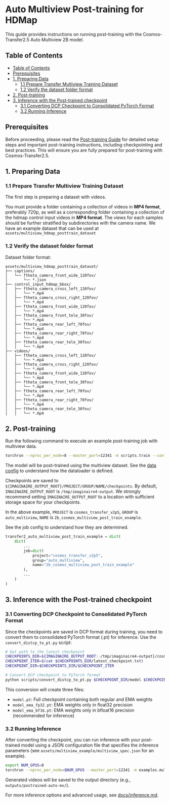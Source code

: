 # Auto Multiview Post-training for HDMap

This guide provides instructions on running post-training with the Cosmos-Transfer2.5 Auto Multiview 2B model.

## Table of Contents

<!--TOC-->

- [Table of Contents](#table-of-contents)
- [Prerequisites](#prerequisites)
- [1. Preparing Data](#1-preparing-data)
  - [1.1 Prepare Transfer Multiview Training Dataset](#11-prepare-transfer-multiview-training-dataset)
  - [1.2 Verify the dataset folder format](#12-verify-the-dataset-folder-format)
- [2. Post-training](#2-post-training)
- [3. Inference with the Post-trained checkpoint](#3-inference-with-the-post-trained-checkpoint)
  - [3.1 Converting DCP Checkpoint to Consolidated PyTorch Format](#31-converting-dcp-checkpoint-to-consolidated-pytorch-format)
  - [3.2 Running Inference](#32-running-inference)

<!--TOC-->

## Prerequisites

Before proceeding, please read the [Post-training Guide](./post-training.md) for detailed setup steps and important post-training instructions, including checkpointing and best practices. This will ensure you are fully prepared for post-training with Cosmos-Transfer2.5.

## 1. Preparing Data

### 1.1 Prepare Transfer Multiview Training Dataset

The first step is preparing a dataset with videos.

You must provide a folder containing a collection of videos in **MP4 format**, preferably 720p, as well as a corresponding folder containing a collection of the hdmap control input videos in  **MP4 format**. The views for each samples should be further stratified by subdirectories with the camera name. We have an example dataset that can be used at `assets/multiview_hdmap_posttrain_dataset`

### 1.2 Verify the dataset folder format

Dataset folder format:

```
assets/multiview_hdmap_posttrain_dataset/
├── captions/
│   └── ftheta_camera_front_wide_120fov/
│       └── *.json
├── control_input_hdmap_bbox/
│   ├── ftheta_camera_cross_left_120fov/
│   │   └── *.mp4
│   ├── ftheta_camera_cross_right_120fov/
│   │   └── *.mp4
│   ├── ftheta_camera_front_wide_120fov/
│   │   └── *.mp4
│   ├── ftheta_camera_front_tele_30fov/
│   │   └── *.mp4
│   ├── ftheta_camera_rear_left_70fov/
│   │   └── *.mp4
│   ├── ftheta_camera_rear_right_70fov/
│   │   └── *.mp4
│   ├── ftheta_camera_rear_tele_30fov/
│   │   └── *.mp4
├── videos/
│   ├── ftheta_camera_cross_left_120fov/
│   │   └── *.mp4
│   ├── ftheta_camera_cross_right_120fov/
│   │   └── *.mp4
│   ├── ftheta_camera_front_wide_120fov/
│   │   └── *.mp4
│   ├── ftheta_camera_front_tele_30fov/
│   │   └── *.mp4
│   ├── ftheta_camera_rear_left_70fov/
│   │   └── *.mp4
│   ├── ftheta_camera_rear_right_70fov/
│   │   └── *.mp4
│   ├── ftheta_camera_rear_tele_30fov/
│   │   └── *.mp4
```

## 2. Post-training

Run the following command to execute an example post-training job with multiview data.

```bash
torchrun --nproc_per_node=8 --master_port=12341 -m scripts.train --config=cosmos_transfer2/_src/transfer2_multiview/configs/vid2vid_transfer/config.py -- experiment=transfer2_auto_multiview_post_train_example job.wandb_mode=disabled
```

The model will be post-trained using the multiview dataset. See the [data config](../cosmos_transfer2/_src/transfer2_multiview/configs/vid2vid_transfer/defaults/data.py) to understand how the dataloader is defined.

Checkpoints are saved to `${IMAGINAIRE_OUTPUT_ROOT}/PROJECT/GROUP/NAME/checkpoints`. By default, `IMAGINAIRE_OUTPUT_ROOT` is `/tmp/imaginaire4-output`. We strongly recommend setting `IMAGINAIRE_OUTPUT_ROOT` to a location with sufficient storage space for your checkpoints.

In the above example, `PROJECT` is `cosmos_transfer_v2p5`, `GROUP` is `auto_multiview`, `NAME` is `2b_cosmos_multiview_post_train_example`.

See the job config to understand how they are determined.

```python
transfer2_auto_multiview_post_train_example = dict(
    dict(
        ...
        job=dict(
            project="cosmos_transfer_v2p5",
            group="auto_multiview",
            name="2b_cosmos_multiview_post_train_example"
        ),
        ...
    )
)
```

## 3. Inference with the Post-trained checkpoint

### 3.1 Converting DCP Checkpoint to Consolidated PyTorch Format

Since the checkpoints are saved in DCP format during training, you need to convert them to consolidated PyTorch format (.pt) for inference. Use the `convert_distcp_to_pt.py` script:

```bash
# Get path to the latest checkpoint
CHECKPOINTS_DIR=${IMAGINAIRE_OUTPUT_ROOT:-/tmp/imaginaire4-output}/cosmos_transfer_v2p5/auto_multiview/2b_cosmos_multiview_post_train_example/checkpoints
CHECKPOINT_ITER=$(cat $CHECKPOINTS_DIR/latest_checkpoint.txt)
CHECKPOINT_DIR=$CHECKPOINTS_DIR/$CHECKPOINT_ITER

# Convert DCP checkpoint to PyTorch format
python scripts/convert_distcp_to_pt.py $CHECKPOINT_DIR/model $CHECKPOINT_DIR
```

This conversion will create three files:

- `model.pt`: Full checkpoint containing both regular and EMA weights
- `model_ema_fp32.pt`: EMA weights only in float32 precision
- `model_ema_bf16.pt`: EMA weights only in bfloat16 precision (recommended for inference)

### 3.2 Running Inference

After converting the checkpoint, you can run inference with your post-trained model using a JSON configuration file that specifies the inference parameters (see `assets/multiview_example/multiview_spec.json` for an example).

```bash
export NUM_GPUS=8
torchrun --nproc_per_node=$NUM_GPUS --master_port=12341 -m examples.multiview -i assets/multiview_example/multiview_spec.json -o outputs/postrained-auto-mv --checkpoint_path $CHECKPOINT_DIR/model_ema_bf16.pt --experiment transfer2_auto_multiview_post_train_example
```

Generated videos will be saved to the output directory (e.g., `outputs/postrained-auto-mv/`).

For more inference options and advanced usage, see [docs/inference.md](./inference.md).

